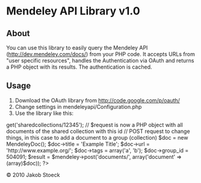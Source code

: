 Mendeley API Library v1.0
=========================

About
-----
You can use this library to easily query the Mendeley API (http://dev.mendeley.com/docs/) from your PHP code.
It accepts URLs from "user specific resources", handles the Authentication via OAuth and returns a PHP object with its results. The authentication is cached.

Usage
-----
1. Download the OAuth library from http://code.google.com/p/oauth/
2. Change settings in mendeleyapi/Configuration.php
3. Use the library like this:

<?php 
require_once 'path/to/mendeleyapi/Mendeley.php';
$mendeley = new Mendeley();

// GET request to look up things
$request = $mendeley->get('sharedcollections/12345'); // $request is now a PHP object with all documents of the shared collection with this id

// POST request to change things, in this case to add a document to a group (collection)
$doc = new MendeleyDoc();
$doc->title = 'Example Title';
$doc->url = 'http://www.example.org/';
$doc->tags = array('a', 'b');
$doc->group_id = 504091;

$result = $mendeley->post('documents/', array('document' => (array)$doc));
?>

© 2010 Jakob Stoeck
